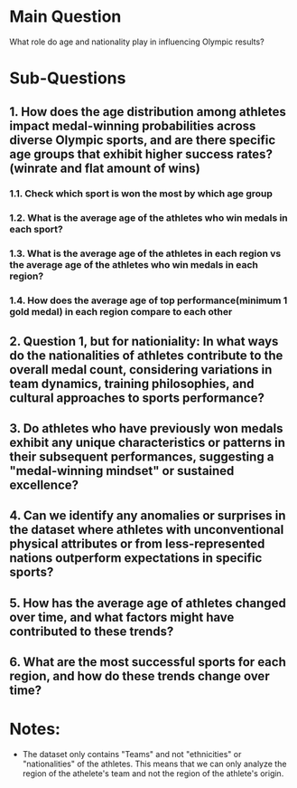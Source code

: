 
# Main Question
What role do age and nationality play in influencing Olympic results?

# Sub-Questions

## 1. How does the age distribution among athletes impact medal-winning probabilities across diverse Olympic sports, and are there specific age groups that exhibit higher success rates?(winrate and flat amount of wins)

### 1.1. Check which sport is won the most by which age group
### 1.2. What is the average age of the athletes who win medals in each sport?
### 1.3. What is the average age of the athletes in each region vs the average age of the athletes who win medals in each region?
### 1.4. How does the average age of top performance(minimum 1 gold medal) in each region compare to each other 


## 2. Question 1, but for nationiality: In what ways do the nationalities of athletes contribute to the overall medal count, considering variations in team dynamics, training philosophies, and cultural approaches to sports performance?

## 3. Do athletes who have previously won medals exhibit any unique characteristics or patterns in their subsequent performances, suggesting a "medal-winning mindset" or sustained excellence?

## 4. Can we identify any anomalies or surprises in the dataset where athletes with unconventional physical attributes or from less-represented nations outperform expectations in specific sports?

## 5. How has the average age of athletes changed over time, and what factors might have contributed to these trends?

## 6. What are the most successful sports for each region, and how do these trends change over time?


# Notes:
- The dataset only contains "Teams" and not "ethnicities" or "nationalities" of the athletes. This means that we can only analyze the region of the athelete's team and not the region of the athlete's origin.